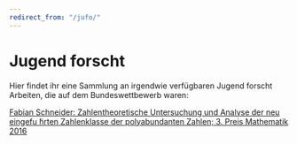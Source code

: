 ```yaml
---
redirect_from: "/jufo/"
---
```


# Jugend forscht

Hier findet ihr eine Sammlung an irgendwie verfügbaren Jugend forscht Arbeiten, die auf dem Bundeswettbewerb waren:


[Fabian Schneider: Zahlentheoretische Untersuchung und Analyse der neu eingefu ̈hrten Zahlenklasse der polyabundanten Zahlen; 3. Preis Mathematik 2016](http://docs.fschneider.info/F_Schneider_5te_Prüfung.pdf)

